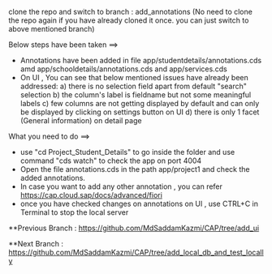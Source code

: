 clone the repo and switch to branch : add_annotations (No need to clone the repo again if you have already cloned it once. you can just switch to above mentioned branch)

Below steps have been taken ==>

* Annotations have been added in file app/studentdetails/annotations.cds amd app/schooldetails/annotations.cds and app/services.cds
* On UI , You can see that below mentioned issues have already been addressed: a) there is no selection field apart from default "search" selection b) the column's label is fieldname but not some meaningful labels c) few columns are not getting displayed by default and can only be displayed by clicking on settings button on UI d) there is only 1 facet (General information) on detail page


What you need to do ==>

* use "cd Project_Student_Details" to go inside the folder and use command "cds watch" to check the app on port 4004
* Open the file annotations.cds in the path app/project1 and check the added annotations.
* In case you want to add any other annotation , you can refer https://cap.cloud.sap/docs/advanced/fiori
* once you have checked changes on annotations on UI , use CTRL+C in Terminal to stop the local server


**Previous Branch : https://github.com/MdSaddamKazmi/CAP/tree/add_ui

**Next Branch : https://github.com/MdSaddamKazmi/CAP/tree/add_local_db_and_test_locally
